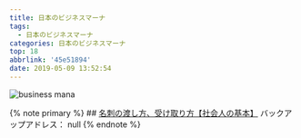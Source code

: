 ```yaml
---
title: 日本のビジネスマーナ
tags:
  - 日本のビジネスマーナ
categories: 日本のビジネスマーナ
top: 18
abbrlink: '45e51894'
date: 2019-05-09 13:52:54
---
```

 ![business mana](https://picsource-1259072117.cos.ap-tokyo.myqcloud.com/picsource/business%20mana.jpg)
 <!--more-->
{% note primary %}
    ## [名刺の渡し方、受け取り方【社会人の基本】](https://www.sumoviva.jp/trend-tips/20160404_574.html)
    バックアップアドレス： null
{% endnote %}
